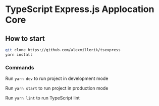 # TypeScript Express.js Applocation Core

## How to start

```bash
git clone https://github.com/alexmillerik/tsexpress
yarn install
```

### Commands

Run `yarn dev` to run project in development mode

Run `yarn start` to run project in production mode

Run `yarn lint` to run TypeScript lint
